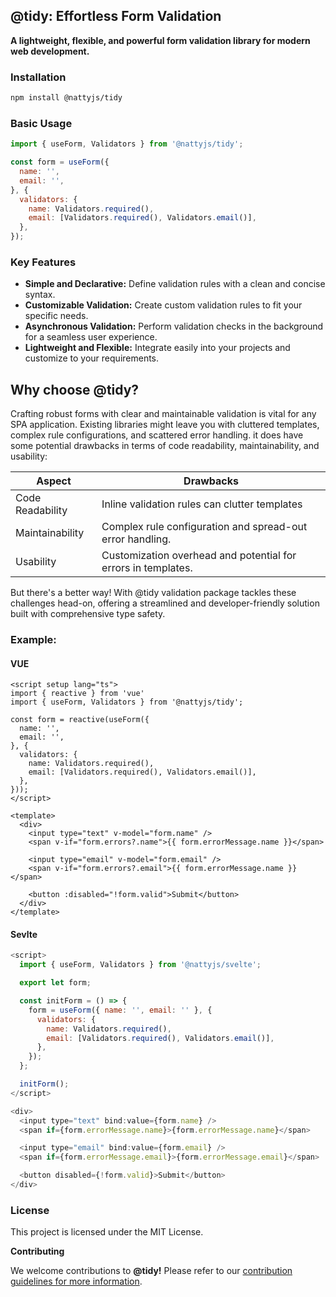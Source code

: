 ## **@tidy: Effortless Form Validation**

**A lightweight, flexible, and powerful form validation library for modern web development.**

### Installation

```bash
npm install @nattyjs/tidy
```

### Basic Usage

```javascript
import { useForm, Validators } from '@nattyjs/tidy';

const form = useForm({
  name: '',
  email: '',
}, {
  validators: {
    name: Validators.required(),
    email: [Validators.required(), Validators.email()],
  },
});
```

### Key Features

* **Simple and Declarative:** Define validation rules with a clean and concise syntax.
* **Customizable Validation:** Create custom validation rules to fit your specific needs.
* **Asynchronous Validation:** Perform validation checks in the background for a seamless user experience.
* **Lightweight and Flexible:** Integrate easily into your projects and customize to your requirements.

## Why choose @tidy?
Crafting robust forms with clear and maintainable validation is vital for any SPA application. Existing libraries might leave you with cluttered templates, complex rule configurations, and scattered error handling. it does have some potential drawbacks in terms of code readability, maintainability, and usability:

| Aspect                                |        Drawbacks                                                   |     
| --------------------------------------| -------------------------------------------------------------------|
| Code Readability                      | Inline validation rules can clutter templates                      |
| Maintainability                       | Complex rule configuration and spread-out error handling.          |
| Usability                             | Customization overhead and potential for errors in templates.      |

But there's a better way! With @tidy validation package tackles these challenges head-on, offering a streamlined and developer-friendly solution built with comprehensive type safety.


### Example:
#### VUE
```vue
<script setup lang="ts">
import { reactive } from 'vue'
import { useForm, Validators } from '@nattyjs/tidy';

const form = reactive(useForm({
  name: '',
  email: '',
}, {
  validators: {
    name: Validators.required(),
    email: [Validators.required(), Validators.email()],
  },
}));
</script>

<template>
  <div>
    <input type="text" v-model="form.name" />
    <span v-if="form.errors?.name">{{ form.errorMessage.name }}</span>

    <input type="email" v-model="form.email" />
    <span v-if="form.errors?.email">{{ form.errorMessage.name }}</span>

    <button :disabled="!form.valid">Submit</button>
  </div>
</template>
```
#### Sevlte

```javascript
<script>
  import { useForm, Validators } from '@nattyjs/svelte';

  export let form;

  const initForm = () => {
    form = useForm({ name: '', email: '' }, {
      validators: {
        name: Validators.required(),
        email: [Validators.required(), Validators.email()],
      },
    });
  };

  initForm();
</script>

<div>
  <input type="text" bind:value={form.name} />
  <span if={form.errorMessage.name}>{form.errorMessage.name}</span>

  <input type="email" bind:value={form.email} />
  <span if={form.errorMessage.email}>{form.errorMessage.email}</span>

  <button disabled={!form.valid}>Submit</button>
</div>
```

### License

This project is licensed under the MIT License.

**Contributing**

We welcome contributions to <b>@tidy!</b> Please refer to our [contribution guidelines for more information](docs/content/community/contribution.md).
